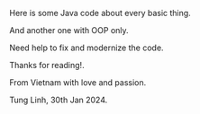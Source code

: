 Here is some Java code about every basic thing. 

And another one with OOP only.

Need help to fix and modernize the code.

Thanks for reading!.

From Vietnam with love and passion.

Tung Linh, 30th Jan 2024.
